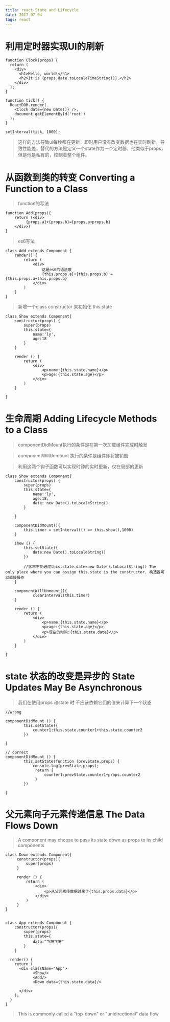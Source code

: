```yaml
---
title: react-State and Lifecycle
date: 2017-07-04
tags: react
---
```

# 利用定时器实现UI的刷新


```
function Clock(props) {
  return (
    <div>
      <h1>Hello, world!</h1>
      <h2>It is {props.date.toLocaleTimeString()}.</h2>
    </div>
  );
}

function tick() {
  ReactDOM.render(
    <Clock date={new Date()} />,
    document.getElementById('root')
  );
}

setInterval(tick, 1000);
```
> 这样的方法导致ui每秒都在更新，即时用户没有改变数据也在实时刷新，导致性能差，替代的方法是定义一个state作为一个定时器，他类似于props，但是他是私有的，控制着整个组件。

# 从函数到类的转变 Converting a Function to a Class

> function的写法


```
function Add(props){
    return (<div>
         {props.a}+{props.b}={props.a+props.b}
    </div>)
}
```


> es6写法


```
class Add extends Component {
    render() {
        return (
            <div>
                这是es6的语法哦
                {this.props.a}+{this.props.b} = {this.props.a+this.props.b}
            </div>
        )
    }
}
```
>新增一个class constructor 来初始化 this.state


```
class Show extends Component{
    constructor(props) {
        super(props)
        this.state={
            name:'ly',
            age:18
        }
    }

    render () {
        return (
            <div>
                <p>name:{this.state.name}</p>
                <p>age:{this.state.age}</p>
            </div>
        )
    }

}
```

# 生命周期 Adding Lifecycle Methods to a Class

> componentDidMount执行的条件是在第一次加载组件完成时触发

> componentWillUnmount 执行的条件是组件即将被销毁

> 利用这两个钩子函数可以实现时钟的实时更新，仅在局部的更新


```
class Show extends Component{
    constructor(props) {
        super(props)
        this.state={
            name:'ly',
            age:18,
            date: new Date().toLocaleString()
        }
        
    }

    componentDidMount(){
        this.timer = setInterval(() => this.show(),1000)
    }

    show () {
        this.setState({
            date:new Date().toLocaleString()
        })
        
        //状态不能通过this.state.date=new Date().toLocalString() The only place where you can assign this.state is the constructor. 构造器可以直接操作
    }

    componentWillUnmount(){
            clearInterval(this.timer)
    }

    render () {
        return (
            <div>
                <p>name:{this.state.name}</p>
                <p>age:{this.state.age}</p>
                <p>现在的时间:{this.state.date}</p>
            </div>
        )
    }

}
```

# state 状态的改变是异步的 State Updates May Be Asynchronous

> 我们在使用props 和state 时 不应该依赖它们的值来计算下一个状态


```
//wrong

componentDidMount () {
        this.setState({
            counter1:this.state.counter1+this.state.counter2
        })
    
}

// correct
componentDidMount () {
        this.setState(function (prevState,props) {
            console.log(prevState,props);
             return {
                 counter1:prevState.counter1+props.counter2
             }
        })
    
}
```

# 父元素向子元素传递信息 The Data Flows Down

> A component may choose to pass its state down as props to its child components


```
class Down extends Component{
     constructor(props){
         super(props)
     }

     render () {
         return (
             <div>
                 <p>从父元素传数据过来了{this.props.data}</p>
             </div>
         )
     }
}


class App extends Component {
    constructor(props){
        super(props)
        this.state={
            data:"飞呀飞呀"
        }
    }

  render() {
    return (
      <div className="App">
            <Show/>
            <Add/>
            <Down data={this.state.data}/>

      </div>
    );
  }
}
```
>This is commonly called a "top-down" or "unidirectional" data flow
















